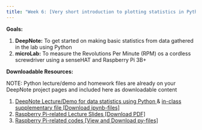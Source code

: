 ```yaml
---
title: "Week 6: [Very short introduction to plotting statistics in Python] & [RPM measurements on a cordless screwdriver using senseHAT]"
---
```


**Goals:** 
1. **DeepNote:** To get started on making basic statistics from data gathered in the lab using Python
2. **microLab:** To measure the Revolutions Per Minute (RPM) os a cordless screwdriver using a senseHAT and Raspberry Pi 3B+ 

**Downloadable Resources:** 

NOTE: Python lecture/demo and homework files are already on your DeepNote project pages and included here as downloadable content 
1. <a href="{{ site.baseurl }}/files/Week6-Demo6-Guide.ipynb" target="_blank">DeepNote Lecture/Demo for data statistics using Python </a> & <a href="{{ site.baseurl }}/files/Week6-RPM_data_stats.ipynb" target="_blank"> in-class supplementary file [Download ipynb-files]</a><br>
2. <a href="{{ site.baseurl }}/files/Deck3_RPi3BplusCordelessScrewdrivers_Module2_11052021.pdf" target="_blank">Raspberry Pi-related Lecture Slides [Download PDF]</a><br>
3. <a href="https://github.com/GWU-APSC1001/Fall2021/tree/main/Week6-RPM_CordlessScrewDriver" target="_blank">Raspberry Pi-related codes [View and Download py-files]</a><br>